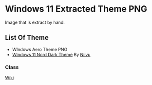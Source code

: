# Windows 11 Extracted Theme PNG
Image that is extract by hand.

## List Of Theme
- WIndows Aero Theme PNG
- [Windows 11 Nord Dark Theme](https://github.com/niivu/Windows-11-themes) By [Niivu](https://github.com/niivu)

### Class
[Wiki](../../wiki)

